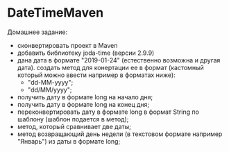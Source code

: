 # DateTimeMaven
Домашнее задание:
 - сконвертировать проект в Maven
 - добавить библиотеку joda-time (версии 2.9.9)
 - дана дата в формате "2019-01-24" (естественно возможна и другая дата). создать метод для конертации ее в формат (кастомный который можно ввести например в форматах ниже):
	- "dd-MM-yyyy";
	- "dd/MM/yyyy";
 - получить дату в формате long на начало дня;
 - получить дату в формате long на конец дня;
 - переконвертировать дату в формате long в формат String по шаблону (шаблон подается в метод);
 - метод, который сравнивает две даты;
 - метод возвращающий день недели (в текстовом формате например "Январь") из даты в формате long;
